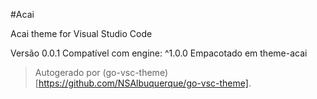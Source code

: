 #Acai

Acai theme for Visual Studio Code

Versão 0.0.1
Compatível com engine: ^1.0.0
Empacotado em theme-acai

> Autogerado por (go-vsc-theme)[https://github.com/NSAlbuquerque/go-vsc-theme].